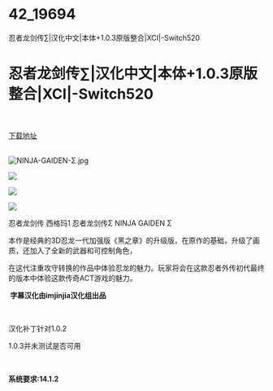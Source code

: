 # 42_19694
忍者龙剑传∑|汉化中文|本体+1.0.3原版整合|XCI|-Switch520
# 忍者龙剑传∑|汉化中文|本体+1.0.3原版整合|XCI|-Switch520
 <br/></br>
[下载地址](https://www.switch520.cc/article/19694 "下载地址")
<br/></br>

<p><img title="NINJA-GAIDEN-Σ.jpg" src="https://www.switch520.cc/muke_img/2022_07_07_d9e0235a07cb2.jpg" alt="NINJA-GAIDEN-Σ.jpg"></p>
<p><strong><img src="https://www.switch520.cc/muke_img/upload_art_editor_20210610-1_9130e8ba4c38a7756fffb391ba3ef972.jpg"></strong></p>
<p><strong><img src="https://www.switch520.cc/muke_img/upload_art_editor_20210610-1_1e5c4ee8176904eca2dfdc18967ded5a.jpg"></strong></p>
<p><strong><img src="https://www.switch520.cc/muke_img/upload_art_editor_20210610-1_2bf767f4f8ed347583264a65c34db9fd.jpg"></strong></p>
<p>忍者龙剑传 西格玛1 忍者龙剑传Σ NINJA GAIDEN Σ</p>
<p>本作是经典的3D忍龙一代加强版《黑之章》的升级版，在原作的基础，升级了画质，还加入了全新的武器和可控制角色，</p>
<p>在这代注重攻守转换的作品中体验忍龙的魅力。玩家将会在这款忍者外传初代最终的版本中体验这款传奇ACT游戏的魅力。</p>
<p><strong>&nbsp;字幕汉化由imjinjia汉化组出品</strong></p>
<p>&nbsp;</p>
<p>汉化补丁针对1.0.2</p>
<p>1.0.3并未测试是否可用</p>
<p>&nbsp;</p>
<p><strong>系统要求:14.1.2</strong></p>



